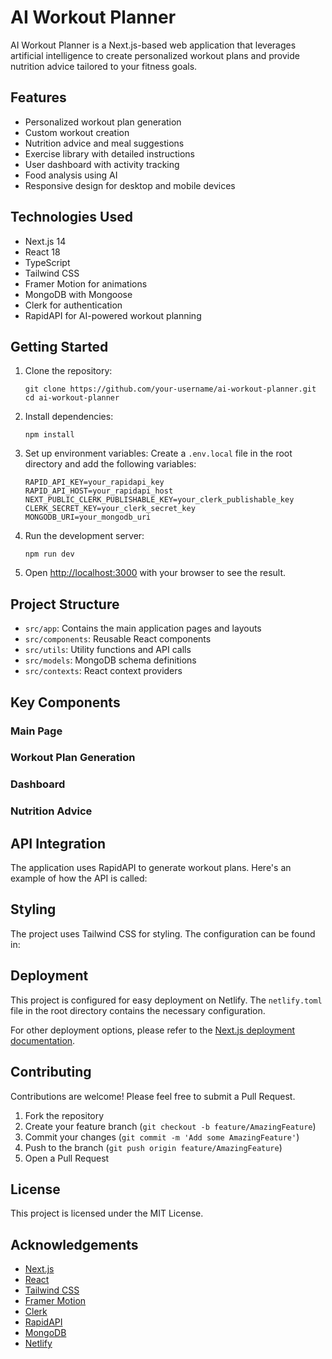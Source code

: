 # AI Workout Planner

AI Workout Planner is a Next.js-based web application that leverages artificial intelligence to create personalized workout plans and provide nutrition advice tailored to your fitness goals.

## Features

- Personalized workout plan generation
- Custom workout creation
- Nutrition advice and meal suggestions
- Exercise library with detailed instructions
- User dashboard with activity tracking
- Food analysis using AI
- Responsive design for desktop and mobile devices

## Technologies Used

- Next.js 14
- React 18
- TypeScript
- Tailwind CSS
- Framer Motion for animations
- MongoDB with Mongoose
- Clerk for authentication
- RapidAPI for AI-powered workout planning

## Getting Started

1. Clone the repository:

   ```
   git clone https://github.com/your-username/ai-workout-planner.git
   cd ai-workout-planner
   ```

2. Install dependencies:

   ```
   npm install
   ```

3. Set up environment variables:
   Create a `.env.local` file in the root directory and add the following variables:

   ```
   RAPID_API_KEY=your_rapidapi_key
   RAPID_API_HOST=your_rapidapi_host
   NEXT_PUBLIC_CLERK_PUBLISHABLE_KEY=your_clerk_publishable_key
   CLERK_SECRET_KEY=your_clerk_secret_key
   MONGODB_URI=your_mongodb_uri
   ```

4. Run the development server:

   ```
   npm run dev
   ```

5. Open [http://localhost:3000](http://localhost:3000) with your browser to see the result.

## Project Structure

- `src/app`: Contains the main application pages and layouts
- `src/components`: Reusable React components
- `src/utils`: Utility functions and API calls
- `src/models`: MongoDB schema definitions
- `src/contexts`: React context providers

## Key Components

### Main Page

### Workout Plan Generation

### Dashboard

### Nutrition Advice

## API Integration

The application uses RapidAPI to generate workout plans. Here's an example of how the API is called:

## Styling

The project uses Tailwind CSS for styling. The configuration can be found in:

## Deployment

This project is configured for easy deployment on Netlify. The `netlify.toml` file in the root directory contains the necessary configuration.

For other deployment options, please refer to the [Next.js deployment documentation](https://nextjs.org/docs/app/building-your-application/deploying).

## Contributing

Contributions are welcome! Please feel free to submit a Pull Request.

1. Fork the repository
2. Create your feature branch (`git checkout -b feature/AmazingFeature`)
3. Commit your changes (`git commit -m 'Add some AmazingFeature'`)
4. Push to the branch (`git push origin feature/AmazingFeature`)
5. Open a Pull Request

## License

This project is licensed under the MIT License.

## Acknowledgements

- [Next.js](https://nextjs.org/)
- [React](https://reactjs.org/)
- [Tailwind CSS](https://tailwindcss.com/)
- [Framer Motion](https://www.framer.com/motion/)
- [Clerk](https://clerk.dev/)
- [RapidAPI](https://rapidapi.com/)
- [MongoDB](https://www.mongodb.com/)
- [Netlify](https://www.netlify.com/)
